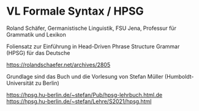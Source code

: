# VL Formale Syntax / HPSG

Roland Schäfer, Germanistische Linguistik, FSU Jena, Professur für Grammatik und Lexikon

Foliensatz zur Einführung in Head-Driven Phrase Structure Grammar (HPSG) für das Deutsche

https://rolandschaefer.net/archives/2805

Grundlage sind das Buch und die Vorlesung von Stefan Müller (Humboldt-Universität zu Berlin)

https://hpsg.hu-berlin.de/~stefan/Pub/hpsg-lehrbuch.html.de
https://hpsg.hu-berlin.de/~stefan/Lehre/S2021/hpsg.html

